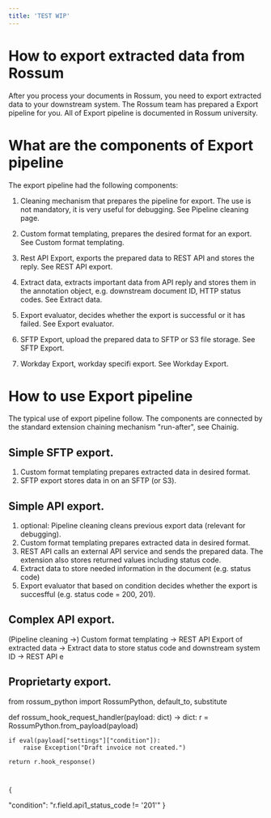 ```yaml
---
title: 'TEST WIP'
---
```


# How to export extracted data from Rossum

After you process your documents in Rossum, you need to export extracted data to your downstream system. The Rossum team has prepared a Export pipeline for you. All of Export pipeline is documented in Rossum university. 


# What are the components of Export pipeline

The export pipeline had the following components:

1. Cleaning mechanism that prepares the pipeline for export. The use is not mandatory, it is very useful for debugging. See Pipeline cleaning page.

2. Custom format templating, prepares the desired format for an export. See Custom format templating.

3. Rest API Export, exports the prepared data to REST API and stores the reply. See REST API export.

4. Extract data, extracts important data from API reply and stores them in the annotation object, e.g. downstream document ID, HTTP status codes. See Extract data.

5. Export evaluator, decides whether the export is successful or it has failed. See Export evaluator.

6. SFTP Export, upload the prepared data to SFTP or S3 file storage. See SFTP Export.

7. Workday Export, workday specifi export. See Workday Export.

# How to use Export pipeline

The typical use of export pipeline follow. The components are connected by the standard extension chaining mechanism "run-after", see Chainig.

## Simple SFTP export.

1. Custom format templating prepares extracted data in desired format.
2. SFTP export stores data in on an SFTP (or S3).

## Simple API export.

1. optional: Pipeline cleaning cleans previous export data (relevant for debugging).
2. Custom format templating prepares extracted data in desired format.
3. REST API calls an external API service and sends the prepared data. The extension also stores returned values including status code.
4. Extract data to store needed information in the document (e.g. status code)
5. Export evaluator that based on condition decides whether the export is succesfful (e.g. status code = 200, 201).

## Complex API export.

(Pipeline cleaning ->) Custom format templating -> REST API Export of extracted data -> Extract data to store status code and downstream system ID -> REST API e


## Proprietarty export.

from rossum_python import RossumPython, default_to, substitute

def rossum_hook_request_handler(payload: dict) -> dict:
    r = RossumPython.from_payload(payload)

    if eval(payload["settings"]["condition"]):
        raise Exception("Draft invoice not created.")

    return r.hook_response()



    {
  "condition": "r.field.api1_status_code != '201'"
}